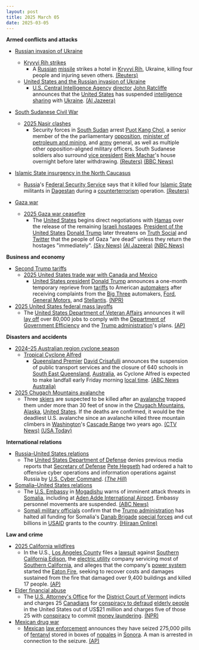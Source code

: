 ```yaml
---
layout: post
title: 2025 March 05
date: 2025-03-05
---
```



**Armed conflicts and attacks**

* [Russian invasion of Ukraine](https://en.wikipedia.org/wiki/Russian_invasion_of_Ukraine "Russian invasion of Ukraine")
  + [Kryvyi Rih strikes](https://en.wikipedia.org/wiki/Kryvyi_Rih_strikes_%282022%E2%80%93present%29 "Kryvyi Rih strikes (2022–present)")
    - A [Russian](https://en.wikipedia.org/wiki/Russian_Armed_Forces "Russian Armed Forces") [missile](https://en.wikipedia.org/wiki/Missile "Missile") strikes a hotel in [Kryvyi Rih](https://en.wikipedia.org/wiki/Kryvyi_Rih "Kryvyi Rih"), Ukraine, killing four people and injuring seven others. [(Reuters)](https://www.reuters.com/world/europe/russian-missile-attack-kills-two-injures-seven-ukraines-kryvyi-rih-2025-03-05/)
  + [United States and the Russian invasion of Ukraine](https://en.wikipedia.org/wiki/United_States_and_the_Russian_invasion_of_Ukraine "United States and the Russian invasion of Ukraine")
    - [U.S. Central Intelligence Agency](https://en.wikipedia.org/wiki/U.S._Central_Intelligence_Agency "U.S. Central Intelligence Agency") [director](https://en.wikipedia.org/wiki/Director_of_the_Central_Intelligence_Agency "Director of the Central Intelligence Agency") [John Ratcliffe](https://en.wikipedia.org/wiki/John_Ratcliffe "John Ratcliffe") announces that the [United States](https://en.wikipedia.org/wiki/United_States "United States") has suspended [intelligence sharing](https://en.wikipedia.org/wiki/Intelligence_sharing "Intelligence sharing") with [Ukraine](https://en.wikipedia.org/wiki/Ukraine "Ukraine"). [(Al Jazeera)](https://www.aljazeera.com/news/2025/3/5/us-suspends-intelligence-sharing-with-ukraine)

* [South Sudanese Civil War](https://en.wikipedia.org/wiki/South_Sudanese_Civil_War "South Sudanese Civil War")
  + [2025 Nasir clashes](https://en.wikipedia.org/wiki/2025_Nasir_clashes "2025 Nasir clashes")
    - Security forces in [South Sudan](https://en.wikipedia.org/wiki/South_Sudan "South Sudan") arrest [Puot Kang Chol](https://en.wikipedia.org/wiki/Puot_Kang_Chol "Puot Kang Chol"), a senior member of the the parliamentary [opposition](https://en.wikipedia.org/wiki/Sudan_People%27s_Liberation_Movement-in-Opposition "Sudan People's Liberation Movement-in-Opposition"), [minister of petroleum and mining](https://en.wikipedia.org/wiki/Ministry_of_Petroleum_and_Mining "Ministry of Petroleum and Mining"), and [army](https://en.wikipedia.org/wiki/South_Sudan_People%27s_Defence_Forces "South Sudan People's Defence Forces") general, as well as multiple other opposition-aligned military officers. South Sudanese soldiers also surround [vice president](https://en.wikipedia.org/wiki/Vice_President_of_South_Sudan "Vice President of South Sudan") [Riek Machar](https://en.wikipedia.org/wiki/Riek_Machar "Riek Machar")'s house overnight before later withdrawing. [(Reuters)](https://www.reuters.com/world/africa/south-sudan-detains-oil-minister-several-military-officials-says-vice-presidents-2025-03-05/) [(BBC News)](https://www.bbc.com/news/articles/czrnydyy763o)
* [Islamic State insurgency in the North Caucasus](https://en.wikipedia.org/wiki/Islamic_State_insurgency_in_the_North_Caucasus "Islamic State insurgency in the North Caucasus")
  + [Russia](https://en.wikipedia.org/wiki/Russia "Russia")'s [Federal Security Service](https://en.wikipedia.org/wiki/Federal_Security_Service "Federal Security Service") says that it killed four [Islamic State](https://en.wikipedia.org/wiki/Islamic_State_%E2%80%93_Caucasus_Province "Islamic State – Caucasus Province") militants in [Dagestan](https://en.wikipedia.org/wiki/Dagestan "Dagestan") during a [counterterrorism](https://en.wikipedia.org/wiki/Counterterrorism "Counterterrorism") operation. [(Reuters)](https://www.reuters.com/world/europe/russia-say-it-killed-four-islamic-state-affiliated-militants-dagestan-2025-03-05/)
* [Gaza war](https://en.wikipedia.org/wiki/Gaza_war "Gaza war")
  + [2025 Gaza war ceasefire](https://en.wikipedia.org/wiki/2025_Gaza_war_ceasefire "2025 Gaza war ceasefire")
    - The [United States](https://en.wikipedia.org/wiki/United_States "United States") begins direct negotiations with [Hamas](https://en.wikipedia.org/wiki/Hamas "Hamas") over the release of the remaining [Israeli hostages](https://en.wikipedia.org/wiki/Gaza_war_hostage_crisis "Gaza war hostage crisis"). [President of the United States](https://en.wikipedia.org/wiki/President_of_the_United_States "President of the United States") [Donald Trump](https://en.wikipedia.org/wiki/Donald_Trump "Donald Trump") later threatens on [Truth Social](https://en.wikipedia.org/wiki/Truth_Social "Truth Social") and [Twitter](https://en.wikipedia.org/wiki/Twitter "Twitter") that the people of Gaza "are dead" unless they return the hostages "immediately". [(Sky News)](https://news.sky.com/story/us-holds-talks-with-hamas-13322252) [(Al Jazeera)](https://www.aljazeera.com/news/2025/3/5/trump-threatens-palestinians-in-gaza-if-you-hold-captives-you-are-dead) [(NBC News)](https://www.nbcnews.com/politics/politics-news/trump-administration-holding-talks-hamas-release-hostages-rcna194897)

**Business and economy**

* [Second Trump tariffs](https://en.wikipedia.org/wiki/Second_Trump_tariffs "Second Trump tariffs")
  + [2025 United States trade war with Canada and Mexico](https://en.wikipedia.org/wiki/2025_United_States_trade_war_with_Canada_and_Mexico "2025 United States trade war with Canada and Mexico")
    - [United States president](https://en.wikipedia.org/wiki/United_States_president "United States president") [Donald Trump](https://en.wikipedia.org/wiki/Donald_Trump "Donald Trump") announces a one-month temporary reprieve from [tariffs](https://en.wikipedia.org/wiki/Tariff "Tariff") to American [automakers](https://en.wikipedia.org/wiki/Automotive_industry "Automotive industry") after receiving complaints from the [Big Three](https://en.wikipedia.org/wiki/Big_Three_%28automobile_manufacturers%29 "Big Three (automobile manufacturers)") automakers, [Ford](https://en.wikipedia.org/wiki/Ford_Motor_Company "Ford Motor Company"), [General Motors](https://en.wikipedia.org/wiki/General_Motors "General Motors"), and [Stellantis](https://en.wikipedia.org/wiki/Stellantis "Stellantis"). [(NPR)](https://www.npr.org/2025/03/05/nx-s1-5319094/trump-tariffs-relief-ford-gm-stellantis)
* [2025 United States federal mass layoffs](https://en.wikipedia.org/wiki/2025_United_States_federal_mass_layoffs "2025 United States federal mass layoffs")
  + The [United States Department of Veteran Affairs](https://en.wikipedia.org/wiki/United_States_Department_of_Veteran_Affairs "United States Department of Veteran Affairs") announces it will [lay off](https://en.wikipedia.org/wiki/Layoff "Layoff") over 80,000 jobs to comply with the [Department of Government Efficiency](https://en.wikipedia.org/wiki/Department_of_Government_Efficiency "Department of Government Efficiency") and the [Trump administration](https://en.wikipedia.org/wiki/Second_presidency_of_Donald_Trump "Second presidency of Donald Trump")'s plans. [(AP)](https://apnews.com/article/veterans-affairs-cuts-doge-musk-trump-f587a6bc3db6a460e9c357592e165712)

**Disasters and accidents**

* [2024–25 Australian region cyclone season](https://en.wikipedia.org/wiki/2024%E2%80%9325_Australian_region_cyclone_season "2024–25 Australian region cyclone season")
  + [Tropical Cyclone Alfred](https://en.wikipedia.org/wiki/Cyclone_Alfred_%282025%29 "Cyclone Alfred (2025)")
    - [Queensland Premier](https://en.wikipedia.org/wiki/Premier_of_Queensland "Premier of Queensland") [David Crisafulli](https://en.wikipedia.org/wiki/David_Crisafulli "David Crisafulli") announces the suspension of public transport services and the closure of 640 schools in [South East Queensland](https://en.wikipedia.org/wiki/South_East_Queensland "South East Queensland"), [Australia](https://en.wikipedia.org/wiki/Australia "Australia"), as Cyclone Alfred is expected to make landfall early Friday morning [local time](https://en.wikipedia.org/wiki/UTC%2B10%3A00 "UTC+10:00"). [(ABC News Australia)](https://www.abc.net.au/news/2025-03-05/tropical-cyclone-alfred-brisbane-forecast-queensland-nsw-live/105010498)
* [2025 Chugach Mountains avalanche](https://en.wikipedia.org/wiki/2025_Chugach_Mountains_avalanche "2025 Chugach Mountains avalanche")
  + Three [skiers](https://en.wikipedia.org/wiki/Skiing "Skiing") are suspected to be killed after an [avalanche](https://en.wikipedia.org/wiki/Avalanche "Avalanche") trapped them under more than 30 feet of snow in the [Chugach Mountains](https://en.wikipedia.org/wiki/Chugach_Mountains "Chugach Mountains"), [Alaska](https://en.wikipedia.org/wiki/Alaska "Alaska"), [United States](https://en.wikipedia.org/wiki/United_States "United States"). If the deaths are confirmed, it would be the deadliest U.S. avalanche since an avalanche killed three mountain climbers in [Washington](https://en.wikipedia.org/wiki/Washington_%28state%29 "Washington (state)")'s [Cascade Range](https://en.wikipedia.org/wiki/Cascade_Range "Cascade Range") two years ago. [(CTV News)](https://www.ctvnews.ca/world/article/alaska-state-troopers-report-multiple-backcountry-skiers-are-trapped-in-an-avalanche-near-anchorage/) [(USA Today)](https://www.usatoday.com/story/news/nation/2025/03/05/heli-skiers-killed-alaska-avalanche/81676226007/)

**International relations**

* [Russia–United States relations](https://en.wikipedia.org/wiki/Russia%E2%80%93United_States_relations "Russia–United States relations")
  + The [United States Department of Defense](https://en.wikipedia.org/wiki/United_States_Department_of_Defense "United States Department of Defense") denies previous media reports that [Secretary of Defense](https://en.wikipedia.org/wiki/United_States_Secretary_of_Defense "United States Secretary of Defense") [Pete Hegseth](https://en.wikipedia.org/wiki/Pete_Hegseth "Pete Hegseth") had ordered a halt to offensive cyber operations and information operations against Russia by [U.S. Cyber Command](https://en.wikipedia.org/wiki/U.S._Cyber_Command "U.S. Cyber Command"). [(*The Hill*)](https://thehill.com/policy/technology/5177630-pentagon-denies-reports-hegseth-ordered-halt-in-cyber-operations-against-russia/amp/)
* [Somalia–United States relations](https://en.wikipedia.org/wiki/Somalia%E2%80%93United_States_relations "Somalia–United States relations")
  + The [U.S. Embassy](https://en.wikipedia.org/wiki/Embassy_of_the_United_States%2C_Mogadishu "Embassy of the United States, Mogadishu") in [Mogadishu](https://en.wikipedia.org/wiki/Mogadishu "Mogadishu") warns of imminent attack threats in [Somalia](https://en.wikipedia.org/wiki/Somalia "Somalia"), including at [Aden Adde International Airport](https://en.wikipedia.org/wiki/Aden_Adde_International_Airport "Aden Adde International Airport"). Embassy personnel movements are suspended. [(ABC News)](https://abcnews.go.com/International/us-embassy-somalia-issues-urgent-warning-potential-imminent/story?id=119466493)
  + [Somali military officials](https://en.wikipedia.org/wiki/Somali_National_Army "Somali National Army") confirm that the [Trump administration](https://en.wikipedia.org/wiki/Second_presidency_of_Donald_Trump "Second presidency of Donald Trump") has halted all funding for Somalia's [Danab Brigade](https://en.wikipedia.org/wiki/Danab_Brigade "Danab Brigade") [special forces](https://en.wikipedia.org/wiki/Special_forces "Special forces") and cut billions in [USAID](https://en.wikipedia.org/wiki/United_States_Agency_for_International_Development "United States Agency for International Development") grants to the country. [(Hiiraan Online)](https://www.hiiraan.com/news4/2025/Mar/200544/u_s_cuts_funding_for_danab_special_forces_and_other_aid_to_somalia.aspx)

**Law and crime**

* [2025 California wildfires](https://en.wikipedia.org/wiki/2025_California_wildfires "2025 California wildfires")
  + In the U.S., [Los Angeles County](https://en.wikipedia.org/wiki/Los_Angeles_County "Los Angeles County") files a [lawsuit](https://en.wikipedia.org/wiki/Lawsuit "Lawsuit") against [Southern California Edison](https://en.wikipedia.org/wiki/Southern_California_Edison "Southern California Edison"), the [electric utility](https://en.wikipedia.org/wiki/Electric_utility "Electric utility") company servicing most of [Southern California](https://en.wikipedia.org/wiki/Southern_California "Southern California"), and alleges that the company's [power system](https://en.wikipedia.org/wiki/Electric_power_system "Electric power system") started the [Eaton Fire](https://en.wikipedia.org/wiki/Eaton_Fire "Eaton Fire"), seeking to recover costs and damages sustained from the fire that damaged over 9,400 buildings and killed 17 people. [(AP)](https://apnews.com/article/los-angeles-county-eaton-fire-lawsuit-edison-aa9128029619ec833d3c5a04e4c1f673)
* [Elder financial abuse](https://en.wikipedia.org/wiki/Elder_financial_abuse "Elder financial abuse")
  + The [U.S. Attorney's Office](https://en.wikipedia.org/wiki/United_States_Attorney "United States Attorney") for the [District Court of Vermont](https://en.wikipedia.org/wiki/United_States_District_Court_for_the_District_of_Vermont "United States District Court for the District of Vermont") indicts and charges 25 [Canadians](https://en.wikipedia.org/wiki/Canada "Canada") for [conspiracy to defraud](https://en.wikipedia.org/wiki/Conspiracy_to_defraud "Conspiracy to defraud") [elderly people](https://en.wikipedia.org/wiki/Elderly_people "Elderly people") in the United States out of US$21 million and charges five of those 25 with [conspiracy](https://en.wikipedia.org/wiki/Criminal_conspiracy "Criminal conspiracy") to commit [money laundering](https://en.wikipedia.org/wiki/Money_laundering "Money laundering"). [(NPR)](https://www.npr.org/2025/03/05/nx-s1-5318821/grandparent-scam-canadians-arrested-vermont)
* [Mexican drug war](https://en.wikipedia.org/wiki/Mexican_drug_war "Mexican drug war")
  + [Mexican](https://en.wikipedia.org/wiki/Mexico "Mexico") [law enforcement](https://en.wikipedia.org/wiki/Law_enforcement_in_Mexico "Law enforcement in Mexico") announces they have seized 275,000 pills of [fentanyl](https://en.wikipedia.org/wiki/Fentanyl "Fentanyl") stored in boxes of [nopales](https://en.wikipedia.org/wiki/Nopal#culinary_use "Nopal") in [Sonora](https://en.wikipedia.org/wiki/Sonora%2C_Mexico "Sonora, Mexico"). A man is arrested in connection to the seizure. [(AP)](https://apnews.com/article/mexico-cactus-fentanyl-seizure-trump-567088e6ccdee38695e99c9524561e83)
